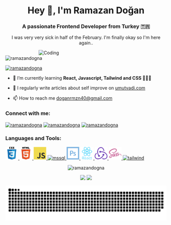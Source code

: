 <h1 align="center">Hey 👋, I'm Ramazan Doğan</h1>
<h3 align="center">A passionate Frontend Developer from Turkey 🇹🇷</h3>

<p align="center">I was very very sick in half of the February. I'm finally okay so I'm here again..
</p>
<img align="right" alt="Coding" width="400" src="https://camo.githubusercontent.com/5ddf73ad3a205111cf8c686f687fc216c2946a75005718c8da5b837ad9de78c9/68747470733a2f2f7468756d62732e6766796361742e636f6d2f4576696c4e657874446576696c666973682d736d616c6c2e676966" alt="ramazandogna" />

<p align="left"> <img src="https://komarev.com/ghpvc/?username=ramazandogna&label=Profile%20views&color=0e75b6&style=flat" alt="ramazandogna" /> </p>

<p align="left"> <a href="https://twitter.com/ramazandogna" target="blank"><img src="https://img.shields.io/twitter/follow/ramazandogna?logo=twitter&style=for-the-badge" alt="ramazandogna" /></a> </p>

-  🌱 I’m currently learning **React, Javascript, Tailwind and CSS 👨🏻‍💻**

-  📝 I regularly write articles about self improve on [umutvadi.com](https://umutvadi.com/kisisel-gelisim)

-  📫 How to reach me [doganrmzn40@gmail.com](mailto:doganrmzn40@gmail.com)
<h3 align="left">Connect with me:</h3>
<p align="left">
<a href="https://twitter.com/ramazandogna" target="blank"><img align="center" src="https://raw.githubusercontent.com/rahuldkjain/github-profile-readme-generator/master/src/images/icons/Social/twitter.svg" alt="ramazandogna" height="30" width="40" /></a>
<a href="https://linkedin.com/in/ramazandogna" target="blank"><img align="center" src="https://raw.githubusercontent.com/rahuldkjain/github-profile-readme-generator/master/src/images/icons/Social/linked-in-alt.svg" alt="ramazandogna" height="30" width="40" /></a>
<a href="https://instagram.com/ramazandogna" target="blank"><img align="center" src="https://raw.githubusercontent.com/rahuldkjain/github-profile-readme-generator/master/src/images/icons/Social/instagram.svg" alt="ramazandogna" height="30" width="40" /></a>
</p>

<h3 align="left">Languages and Tools:</h3>
<p align="left"> <a href="https://www.w3schools.com/css/" target="_blank" rel="noreferrer"> <img src="https://raw.githubusercontent.com/devicons/devicon/master/icons/css3/css3-original-wordmark.svg" alt="css3" width="40" height="40"/> </a> <a href="https://www.w3.org/html/" target="_blank" rel="noreferrer"> <img src="https://raw.githubusercontent.com/devicons/devicon/master/icons/html5/html5-original-wordmark.svg" alt="html5" width="40" height="40"/> </a> <a href="https://developer.mozilla.org/en-US/docs/Web/JavaScript" target="_blank" rel="noreferrer"> <img src="https://raw.githubusercontent.com/devicons/devicon/master/icons/javascript/javascript-original.svg" alt="javascript" width="40" height="40"/> </a> <a href="https://www.microsoft.com/en-us/sql-server" target="_blank" rel="noreferrer"> <img src="https://www.svgrepo.com/show/303229/microsoft-sql-server-logo.svg" alt="mssql" width="40" height="40"/> </a> <a href="https://www.photoshop.com/en" target="_blank" rel="noreferrer"> <img src="https://raw.githubusercontent.com/devicons/devicon/master/icons/photoshop/photoshop-line.svg" alt="photoshop" width="40" height="40"/> </a> <a href="https://reactjs.org/" target="_blank" rel="noreferrer"> <img src="https://raw.githubusercontent.com/devicons/devicon/master/icons/react/react-original-wordmark.svg" alt="react" width="40" height="40"/> </a> <a href="https://redux.js.org" target="_blank" rel="noreferrer"> <img src="https://raw.githubusercontent.com/devicons/devicon/master/icons/redux/redux-original.svg" alt="redux" width="40" height="40"/> </a> <a href="https://sass-lang.com" target="_blank" rel="noreferrer"> <img src="https://raw.githubusercontent.com/devicons/devicon/master/icons/sass/sass-original.svg" alt="sass" width="40" height="40"/> </a> <a href="https://tailwindcss.com/" target="_blank" rel="noreferrer"> <img src="https://www.vectorlogo.zone/logos/tailwindcss/tailwindcss-icon.svg" alt="tailwind" width="40" height="40"/> </a> </p>

<p align="center"><img src="https://github-readme-streak-stats.herokuapp.com/?user=ramazandogna&theme=radical" alt="ramazandogna" /></p>
<p align="center">
      <img width="49%" heigh="180em"  src="https://github-readme-stats.vercel.app/api?username=ramazandogna&theme=dark&show_icons=true&count_private=true)"/>
      <img width="50%" heigh="180em" src="https://github-readme-stats.vercel.app/api/top-langs/?username=ramazandogna&layout=compact&text_color=FF9DD9&title_color=FF9DD9&bg_color=141321&count_private=true&include_all_commits=true&langs_count=10&hide_title=true">
  
![snake gif](https://github.com/ramazandogna/ramazandogna/blob/output/github-contribution-grid-snake.svg)
